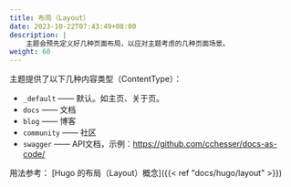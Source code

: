 ```yaml
---
title: 布局（Layout）
date: 2023-10-22T07:43:49+08:00
description: |
    主题会预先定义好几种页面布局，以应对主题考虑的几种页面场景。
weight: 60
---
```


主题提供了以下几种内容类型（ContentType）：

+ `_default` —— 默认。如主页、关于页。
+ `docs` —— 文档
+ `blog` —— 博客
+ `community` —— 社区
+ `swagger` —— API文档，示例：<https://github.com/cchesser/docs-as-code/>

用法参考： [Hugo 的布局（Layout）概念]({{< ref "docs/hugo/layout" >}})
